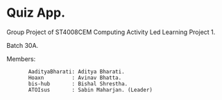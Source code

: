 # Quiz App.


Group Project of ST4008CEM Computing Activity Led Learning Project 1.

Batch 30A.

Members:

           AadityaBharati: Aditya Bharati. 
           Hoaxn         : Avinav Bhatta. 
           bis-hub       : Bishal Shrestha. 
           ATOIsus       : Sabin Maharjan. (Leader)
